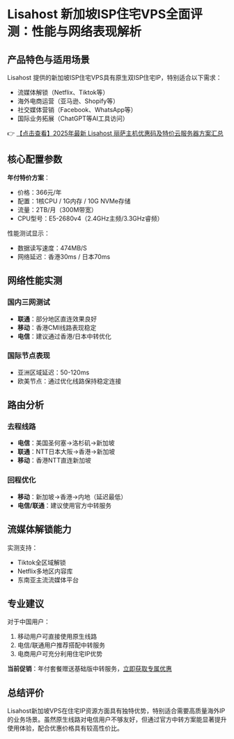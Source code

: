 # Lisahost 新加坡ISP住宅VPS全面评测：性能与网络表现解析

## 产品特色与适用场景
Lisahost 提供的新加坡ISP住宅VPS具有原生双ISP住宅IP，特别适合以下需求：
- 流媒体解锁（Netflix、Tiktok等）
- 海外电商运营（亚马逊、Shopify等）
- 社交媒体营销（Facebook、WhatsApp等）
- 国际业务拓展（ChatGPT等AI工具访问）

👉 [【点击查看】2025年最新 Lisahost 丽萨主机优惠码及特价云服务器方案汇总](https://bit.ly/lisazhuji)

## 核心配置参数
**年付特价方案**：
- 价格：366元/年
- 配置：1核CPU / 1G内存 / 10G NVMe存储
- 流量：2TB/月（300M带宽）
- CPU型号：E5-2680v4（2.4GHz主频/3.3GHz睿频）

性能测试显示：
- 数据读写速度：474MB/S
- 网络延迟：香港30ms / 日本70ms

## 网络性能实测
### 国内三网测试
- **联通**：部分地区直连效果良好
- **移动**：香港CMI线路表现稳定
- **电信**：建议通过香港/日本中转优化

### 国际节点表现
- 亚洲区域延迟：50-120ms
- 欧美节点：通过优化线路保持稳定连接

## 路由分析
### 去程线路
- **电信**：美国圣何塞→洛杉矶→新加坡
- **联通**：NTT日本大阪→香港→新加坡
- **移动**：香港NTT直连新加坡

### 回程优化
- **移动**：新加坡→香港→内地（延迟最低）
- **电信/联通**：建议使用官方中转服务

## 流媒体解锁能力
实测支持：
- Tiktok全区域解锁
- Netflix多地区内容库
- 东南亚主流流媒体平台

## 专业建议
对于中国用户：
1. 移动用户可直接使用原生线路
2. 电信/联通用户推荐搭配中转服务
3. 电商用户可充分利用住宅IP优势

**当前促销**：年付套餐赠送基础版中转服务，[立即获取专属优惠](https://bit.ly/lisazhuji)

## 总结评价
Lisahost新加坡VPS在住宅IP资源方面具有独特优势，特别适合需要高质量海外IP的业务场景。虽然原生线路对电信用户不够友好，但通过官方中转方案能显著提升使用体验，配合优惠价格具有较高性价比。